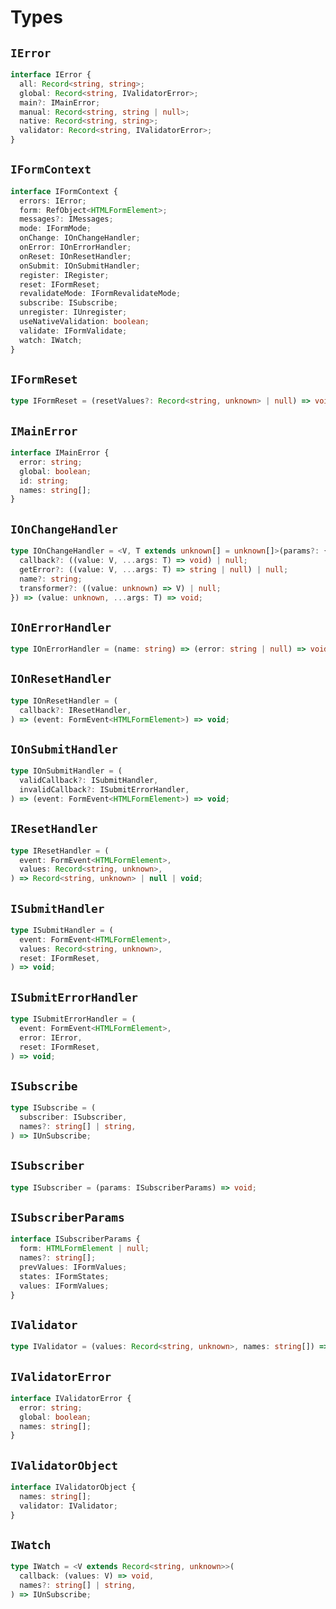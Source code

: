 # Types

## `IError`

```ts
interface IError {
  all: Record<string, string>;
  global: Record<string, IValidatorError>;
  main?: IMainError;
  manual: Record<string, string | null>;
  native: Record<string, string>;
  validator: Record<string, IValidatorError>;
}
```

## `IFormContext`

```ts
interface IFormContext {
  errors: IError;
  form: RefObject<HTMLFormElement>;
  messages?: IMessages;
  mode: IFormMode;
  onChange: IOnChangeHandler;
  onError: IOnErrorHandler;
  onReset: IOnResetHandler;
  onSubmit: IOnSubmitHandler;
  register: IRegister;
  reset: IFormReset;
  revalidateMode: IFormRevalidateMode;
  subscribe: ISubscribe;
  unregister: IUnregister;
  useNativeValidation: boolean;
  validate: IFormValidate;
  watch: IWatch;
}
```

## `IFormReset`

```ts
type IFormReset = (resetValues?: Record<string, unknown> | null) => void;
```

## `IMainError`

```ts
interface IMainError {
  error: string;
  global: boolean;
  id: string;
  names: string[];
}
```

## `IOnChangeHandler`

```ts
type IOnChangeHandler = <V, T extends unknown[] = unknown[]>(params?: {
  callback?: ((value: V, ...args: T) => void) | null;
  getError?: ((value: V, ...args: T) => string | null) | null;
  name?: string;
  transformer?: ((value: unknown) => V) | null;
}) => (value: unknown, ...args: T) => void;
```

## `IOnErrorHandler`

```ts
type IOnErrorHandler = (name: string) => (error: string | null) => void;
```

## `IOnResetHandler`

```ts
type IOnResetHandler = (
  callback?: IResetHandler,
) => (event: FormEvent<HTMLFormElement>) => void;
```

## `IOnSubmitHandler`

```ts
type IOnSubmitHandler = (
  validCallback?: ISubmitHandler,
  invalidCallback?: ISubmitErrorHandler,
) => (event: FormEvent<HTMLFormElement>) => void;
```

## `IResetHandler`

```ts
type IResetHandler = (
  event: FormEvent<HTMLFormElement>,
  values: Record<string, unknown>,
) => Record<string, unknown> | null | void;
```

## `ISubmitHandler`

```ts
type ISubmitHandler = (
  event: FormEvent<HTMLFormElement>,
  values: Record<string, unknown>,
  reset: IFormReset,
) => void;
```

## `ISubmitErrorHandler`

```ts
type ISubmitErrorHandler = (
  event: FormEvent<HTMLFormElement>,
  error: IError,
  reset: IFormReset,
) => void;
```

## `ISubscribe`

```ts
type ISubscribe = (
  subscriber: ISubscriber,
  names?: string[] | string,
) => IUnSubscribe;
```

## `ISubscriber`

```ts
type ISubscriber = (params: ISubscriberParams) => void;
```

## `ISubscriberParams`

```ts
interface ISubscriberParams {
  form: HTMLFormElement | null;
  names?: string[];
  prevValues: IFormValues;
  states: IFormStates;
  values: IFormValues;
}
```

## `IValidator`

```ts
type IValidator = (values: Record<string, unknown>, names: string[]) => string;
```

## `IValidatorError`

```ts
interface IValidatorError {
  error: string;
  global: boolean;
  names: string[];
}
```

## `IValidatorObject`

```ts
interface IValidatorObject {
  names: string[];
  validator: IValidator;
}
```

## `IWatch`

```ts
type IWatch = <V extends Record<string, unknown>>(
  callback: (values: V) => void,
  names?: string[] | string,
) => IUnSubscribe;
```
